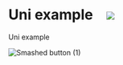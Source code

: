 # Uni example &nbsp;&nbsp;&nbsp;<a href="https://staging-preview-407--vendia-app.netlify.app/create?repo=https://github.com/DavidTron5000/explorer-demo"><img src="https://user-images.githubusercontent.com/35479789/161576749-eb7bdab2-2e57-4fa9-a9ab-7e9642ac77aa.svg"></a>


Uni example


![Smashed button (1)](https://user-images.githubusercontent.com/35479789/161576749-eb7bdab2-2e57-4fa9-a9ab-7e9642ac77aa.svg)

